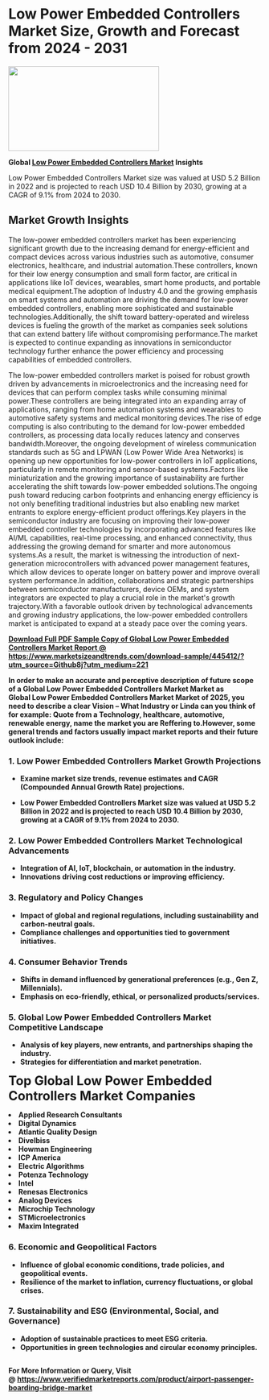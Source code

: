 <H1>Low Power Embedded Controllers Market Size, Growth and Forecast from 2024 - 2031</H1><img class="aligncenter size-medium wp-image-584254" src="https://thirdeyenews.in/wp-content/uploads/2024/09/Global-Market-Research-300x168.jpeg" alt="" width="300" height="168" /><p><strong>Global&nbsp;<a href="https://www.marketsizeandtrends.com/download-sample/445412/?utm_source=Github8j?utm_medium=221">Low Power Embedded Controllers Market</a> Insights</strong></p><p>Low Power Embedded Controllers Market size was valued at USD 5.2 Billion in 2022 and is projected to reach USD 10.4 Billion by 2030, growing at a CAGR of 9.1% from 2024 to 2030.</p><p><h2>Market Growth Insights</h2> <p>The low-power embedded controllers market has been experiencing significant growth due to the increasing demand for energy-efficient and compact devices across various industries such as automotive, consumer electronics, healthcare, and industrial automation.These controllers, known for their low energy consumption and small form factor, are critical in applications like IoT devices, wearables, smart home products, and portable medical equipment.The adoption of Industry 4.0 and the growing emphasis on smart systems and automation are driving the demand for low-power embedded controllers, enabling more sophisticated and sustainable technologies.Additionally, the shift toward battery-operated and wireless devices is fueling the growth of the market as companies seek solutions that can extend battery life without compromising performance.The market is expected to continue expanding as innovations in semiconductor technology further enhance the power efficiency and processing capabilities of embedded controllers.</p> <p><strong><a href="#"></a></strong></p> <p>The low-power embedded controllers market is poised for robust growth driven by advancements in microelectronics and the increasing need for devices that can perform complex tasks while consuming minimal power.These controllers are being integrated into an expanding array of applications, ranging from home automation systems and wearables to automotive safety systems and medical monitoring devices.The rise of edge computing is also contributing to the demand for low-power embedded controllers, as processing data locally reduces latency and conserves bandwidth.Moreover, the ongoing development of wireless communication standards such as 5G and LPWAN (Low Power Wide Area Networks) is opening up new opportunities for low-power controllers in IoT applications, particularly in remote monitoring and sensor-based systems.Factors like miniaturization and the growing importance of sustainability are further accelerating the shift towards low-power embedded solutions.The ongoing push toward reducing carbon footprints and enhancing energy efficiency is not only benefiting traditional industries but also enabling new market entrants to explore energy-efficient product offerings.Key players in the semiconductor industry are focusing on improving their low-power embedded controller technologies by incorporating advanced features like AI/ML capabilities, real-time processing, and enhanced connectivity, thus addressing the growing demand for smarter and more autonomous systems.As a result, the market is witnessing the introduction of next-generation microcontrollers with advanced power management features, which allow devices to operate longer on battery power and improve overall system performance.In addition, collaborations and strategic partnerships between semiconductor manufacturers, device OEMs, and system integrators are expected to play a crucial role in the market's growth trajectory.With a favorable outlook driven by technological advancements and growing industry applications, the low-power embedded controllers market is anticipated to expand at a steady pace over the coming years.</p> <p><strong><a href="#"></p><p><span class=""><strong>Download Full PDF Sample Copy of Global Low Power Embedded Controllers Market Report</strong> @ <a href="https://www.marketsizeandtrends.com/download-sample/445412/?utm_source=Github8j?utm_medium=221" target="_blank">https://www.marketsizeandtrends.com/download-sample/445412/?utm_source=Github8j?utm_medium=221</a></span></p><p>In order to make an accurate and perceptive description of future scope of a Global&nbsp;Low Power Embedded Controllers Market Market as Global&nbsp;Low Power Embedded Controllers Market Market of 2025, you need to describe a clear Vision &ndash; What Industry or Linda can you think of for example: Quote from a Technology, healthcare, automotive, renewable energy, name the market you are Reffering to.However, some general trends and factors usually impact market reports and their future outlook include:</p><h3>1.&nbsp;<strong>Low Power Embedded Controllers Market Growth Projections</strong></h3><ul><li>Examine market size trends, revenue estimates and CAGR (Compounded Annual Growth Rate) projections.</li><li><p>Low Power Embedded Controllers Market size was valued at USD 5.2 Billion in 2022 and is projected to reach USD 10.4 Billion by 2030, growing at a CAGR of 9.1% from 2024 to 2030.</p></li></ul><h3>2.&nbsp;<strong>Low Power Embedded Controllers Market Technological Advancements</strong></h3><ul><li>Integration of AI, IoT, blockchain, or automation in the industry.</li><li>Innovations driving cost reductions or improving efficiency.</li></ul><h3>3.&nbsp;<strong>Regulatory and Policy Changes</strong></h3><ul><li>Impact of global and regional regulations, including sustainability and carbon-neutral goals.</li><li>Compliance challenges and opportunities tied to government initiatives.</li></ul><h3>4.&nbsp;<strong>Consumer Behavior Trends</strong></h3><ul><li>Shifts in demand influenced by generational preferences (e.g., Gen Z, Millennials).</li><li>Emphasis on eco-friendly, ethical, or personalized products/services.</li></ul><h3>5.&nbsp;<strong>Global Low Power Embedded Controllers Market Competitive Landscape</strong></h3><ul><li>Analysis of key players, new entrants, and partnerships shaping the industry.</li><li>Strategies for differentiation and market penetration.</li></ul><p data-pm-slice="1 1 []"><span style="color: inherit; font-family: inherit; font-size: 25px;">Top Global Low Power Embedded Controllers Market Companies</span></p><div class="" data-test-id=""><p><li>Applied Research Consultants</li><li> Digital Dynamics</li><li> Atlantic Quality Design</li><li> Divelbiss</li><li> Howman Engineering</li><li> ICP America</li><li> Electric Algorithms</li><li> Potenza Technology</li><li> Intel</li><li> Renesas Electronics</li><li> Analog Devices</li><li> Microchip Technology</li><li> STMicroelectronics</li><li> Maxim Integrated</li></p></div><h3>6.&nbsp;<strong>Economic and Geopolitical Factors</strong></h3><ul><li>Influence of global economic conditions, trade policies, and geopolitical events.</li><li>Resilience of the market to inflation, currency fluctuations, or global crises.</li></ul><h3>7.&nbsp;<strong>Sustainability and ESG (Environmental, Social, and Governance)</strong></h3><ul><li>Adoption of sustainable practices to meet ESG criteria.</li><li>Opportunities in green technologies and circular economy principles.</li></ul><h2><strong style="font-size: 14px;">For More Information or Query, Visit @&nbsp;</strong><a style="background-color: #ffffff; font-size: 14px;" href="https://www.marketsizeandtrends.com/report/low-power-embedded-controllers-market/" target="_blank">https://www.verifiedmarketreports.com/product/airport-passenger-boarding-bridge-market</a></h2>